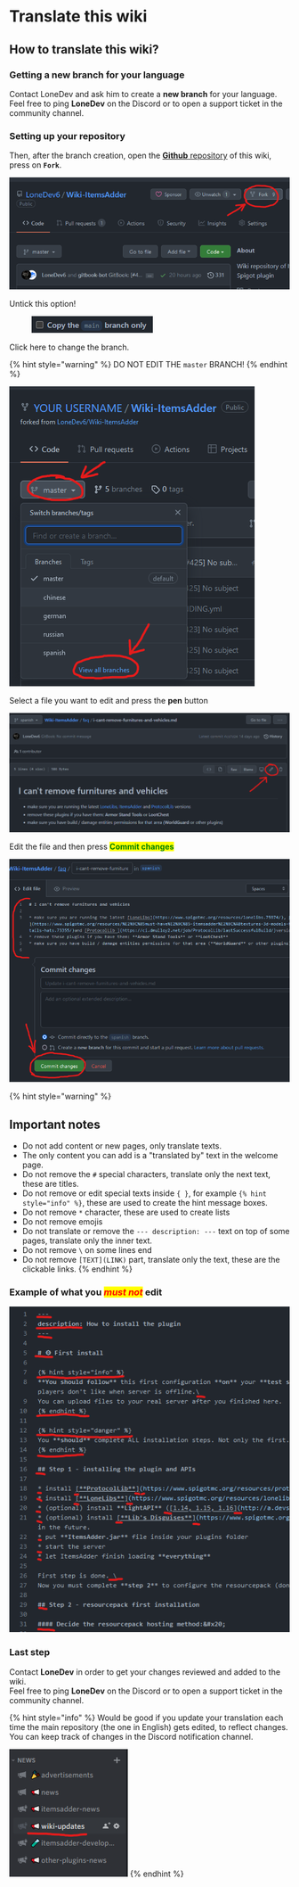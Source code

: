 # Translate this wiki

## How to translate this wiki?

### Getting a new branch for your language

Contact LoneDev and ask him to create a **new branch** for your language.\
Feel free to ping **LoneDev** on the Discord or to open a support ticket in the community channel.

### Setting up your repository

Then, after the branch creation, open the [**Github** repository](https://github.com/LoneDev6/Wiki-ItemsAdder) of this wiki, press on **`Fork`**.

![](</.gitbook/assets/Froking-wiki.png>)

Untick this option!

<figure><img src="/.gitbook/assets/translate-this-wiki.png" alt=""><figcaption></figcaption></figure>

Click here to change the branch.

{% hint style="warning" %}
DO NOT EDIT THE `master` BRANCH!
{% endhint %}

![](</.gitbook/assets/translate-this-wiki-1.png>)

Select a file you want to edit and press the **pen** button

![](</.gitbook/assets/translate-this-wiki-2.png>)

Edit the file and then press <mark style="color:green;">**Commit changes**</mark>

![](</.gitbook/assets/translate-this-wiki-3.png>)

{% hint style="warning" %}
## Important notes

* Do not add content or new pages, only translate texts.
* The only content you can add is a "translated by" text in the welcome page.
* Do not remove the `#` special characters, translate only the next text, these are titles.
* Do not remove or edit special texts inside `{ }`, for example `{% hint style="info" %}`, these are used to create the hint message boxes.
* Do not remove `*` character, these are used to create lists
* Do not remove emojis
* Do not translate or remove the `--- description: ---` text on top of some pages, translate only the inner text.
* Do not remove `\` on some lines end
* Do not remove `[TEXT](LINK)` part, translate only the text, these are the clickable links.
{% endhint %}

### Example of what you _<mark style="color:red;">must not</mark>_ edit

![](</.gitbook/assets/translate-this-wiki-4.png>)

### Last step

Contact **LoneDev** in order to get your changes reviewed and added to the wiki.\
Feel free to ping **LoneDev** on the Discord or to open a support ticket in the community channel.

{% hint style="info" %}
Would be good if you update your translation each time the main repository (the one in English) gets edited, to reflect changes.\
You can keep track of changes in the Discord notification channel.

![](</.gitbook/assets/Froking-wiki-6.png>)
{% endhint %}
